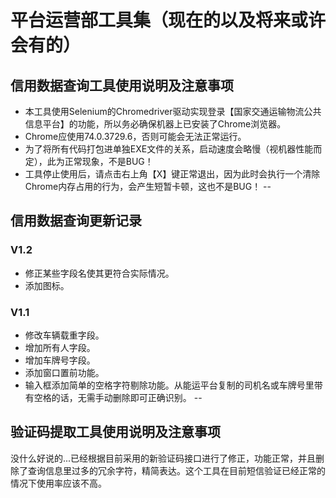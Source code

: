 平台运营部工具集（现在的以及将来或许会有的）
==

## 信用数据查询工具使用说明及注意事项

* 本工具使用Selenium的Chromedriver驱动实现登录【国家交通运输物流公共信息平台】的功能，所以务必确保机器上已安装了Chrome浏览器。
* Chrome应使用74.0.3729.6，否则可能会无法正常运行。
* 为了将所有代码打包进单独EXE文件的关系，启动速度会略慢（视机器性能而定），此为正常现象，不是BUG！
* 工具停止使用后，请点击右上角【X】键正常退出，因为此时会执行一个清除Chrome内存占用的行为，会产生短暂卡顿，这也不是BUG！
--
## 信用数据查询更新记录

### V1.2
* 修正某些字段名使其更符合实际情况。
* 添加图标。

### V1.1
* 修改车辆载重字段。
* 增加所有人字段。
* 增加车牌号字段。
* 添加窗口置前功能。
* 输入框添加简单的空格字符剔除功能。从能运平台复制的司机名或车牌号里带有空格的话，无需手动删除即可正确识别。
--

## 验证码提取工具使用说明及注意事项
没什么好说的...已经根据目前采用的新验证码接口进行了修正，功能正常，并且删除了查询信息里过多的冗余字符，精简表达。这个工具在目前短信验证已经正常的情况下使用率应该不高。
